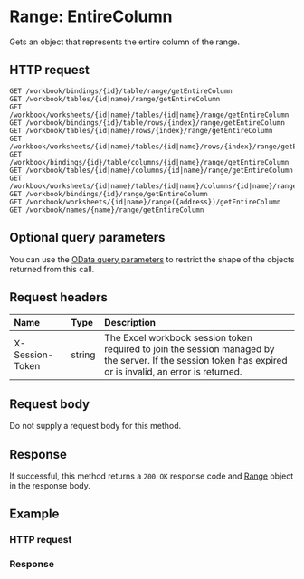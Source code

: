 # Range: EntireColumn

Gets an object that represents the entire column of the range.
## HTTP request
```http
GET /workbook/bindings/{id}/table/range/getEntireColumn
GET /workbook/tables/{id|name}/range/getEntireColumn
GET /workbook/worksheets/{id|name}/tables/{id|name}/range/getEntireColumn
GET /workbook/bindings/{id}/table/rows/{index}/range/getEntireColumn
GET /workbook/tables/{id|name}/rows/{index}/range/getEntireColumn
GET /workbook/worksheets/{id|name}/tables/{id|name}/rows/{index}/range/getEntireColumn
GET /workbook/bindings/{id}/table/columns/{id|name}/range/getEntireColumn
GET /workbook/tables/{id|name}/columns/{id|name}/range/getEntireColumn
GET /workbook/worksheets/{id|name}/tables/{id|name}/columns/{id|name}/range/getEntireColumn
GET /workbook/bindings/{id}/range/getEntireColumn
GET /workbook/worksheets/{id|name}/range({address})/getEntireColumn
GET /workbook/names/{name}/range/getEntireColumn
```
## Optional query parameters
You can use the [OData query parameters](odata-optional-query-parameters.md) to restrict the shape of the objects returned from this call.
## Request headers
| Name       | Type | Description|
|:-----------|:------|:----------|
| X-Session-Token   | string  | The Excel workbook session token required to join the session managed by the server. If the session token has expired or is invalid, an error is returned.|

## Request body
Do not supply a request body for this method.


## Response
If successful, this method returns a `200 OK` response code and [Range](../resources/range.md) object in the response body.
## Example
### HTTP request
### Response

